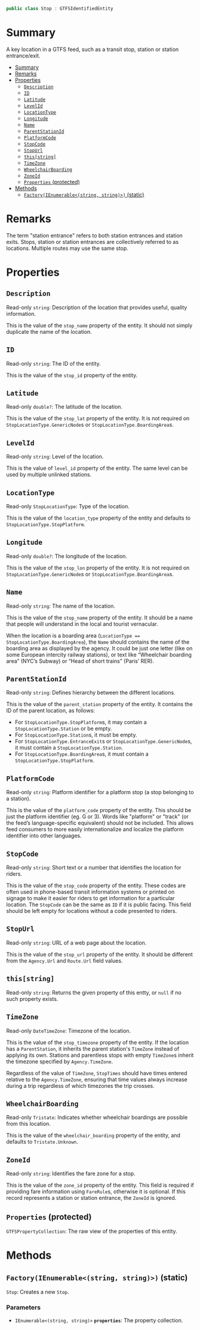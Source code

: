 ```csharp
public class Stop : GTFSIdentifiedEntity
```

# Summary
A key location in a GTFS feed, such as a transit stop, station or station entrance/exit.

- [Summary](#summary)
- [Remarks](#remarks)
- [Properties](#properties)
  - [`Description`](#description)
  - [`ID`](#id)
  - [`Latitude`](#latitude)
  - [`LevelId`](#levelid)
  - [`LocationType`](#locationtype)
  - [`Longitude`](#longitude)
  - [`Name`](#name)
  - [`ParentStationId`](#parentstationid)
  - [`PlatformCode`](#platformcode)
  - [`StopCode`](#stopcode)
  - [`StopUrl`](#stopurl)
  - [`this[string]`](#thisstring)
  - [`TimeZone`](#timezone)
  - [`WheelchairBoarding`](#wheelchairboarding)
  - [`ZoneId`](#zoneid)
  - [`Properties` (protected)](#properties-protected)
- [Methods](#methods)
  - [`Factory(IEnumerable<(string, string)>)` (static)](#factoryienumerablestring-string-static)



# Remarks
The term "station entrance" refers to both station entrances and station exits. Stops, station or station entrances are collectively referred to as locations. Multiple routes may use the same stop.



# Properties


## `Description`
Read-only `string`: Description of the location that provides useful, quality information.

This is the value of the `stop_name` property of the entity. It should not simply duplicate the name of the location.


## `ID`
Read-only `string`: The ID of the entity.

This is the value of the `stop_id` property of the entity.


## `Latitude`
Read-only `double?`: The latitude of the location.

This is the value of the `stop_lat` property of the entity. It is not required on `StopLocationType.GenericNode`s or `StopLocationType.BoardingArea`s.


## `LevelId`
Read-only `string`: Level of the location.

This is the value of `level_id` property of the entity. The same level can be used by multiple unlinked stations.


## `LocationType`
Read-only `StopLocationType`: Type of the location.

This is the value of the `location_type` property of the entity and defaults to `StopLocationType.StopPlatform`.


## `Longitude`
Read-only `double?`: The longitude of the location.

This is the value of the `stop_lon` property of the entity. It is not required on `StopLocationType.GenericNode`s or `StopLocationType.BoardingArea`s.


## `Name`
Read-only `string`: The name of the location.

This is the value of the `stop_name` property of the entity. It should be a name that people will understand in the local and tourist vernacular.

When the location is a boarding area (`LocationType == StopLocationType.BoardingArea`), the `Name` should contains the name of the boarding area as displayed by the agency. It could be just one letter (like on some European intercity railway stations), or text like “Wheelchair boarding area” (NYC’s Subway) or “Head of short trains” (Paris’ RER).


## `ParentStationId`
Read-only `string`: Defines hierarchy between the different locations.

This is the value of the `parent_station` property of the entity. It contains the ID of the parent location, as follows:

* For `StopLocationType.StopPlatform`s, it may contain a `StopLocationType.Station` or be empty.
* For `StopLocationType.Station`s, it must be empty.
* For `StopLocationType.EntranceExit`s or `StopLocationType.GenericNode`s, it must contain a `StopLocationType.Station`.
* For `StopLocationType.BoardingArea`s, it must contain a `StopLocationType.StopPlatform`.


## `PlatformCode`
Read-only `string`: Platform identifier for a platform stop (a stop belonging to a station).

This is the value of the `platform_code` property of the entity. This should be just the platform identifier (eg. G or 3). Words like "platform" or "track" (or the feed’s language-specific equivalent) should not be included. This allows feed consumers to more easily internationalize and localize the platform identifier into other languages.


## `StopCode`
Read-only `string`: Short text or a number that identifies the location for riders.

This is the value of the `stop_code` property of the entity. These codes are often used in phone-based transit information systems or printed on signage to make it easier for riders to get information for a particular location. The `StopCode` can be the same as `ID` if it is public facing. This field should be left empty for locations without a code presented to riders.


## `StopUrl`
Read-only `string`: URL of a web page about the location.

This is the value of the `stop_url` property of the entity. It should be different from the `Agency.Url` and `Route.Url` field values.


## `this[string]`
Read-only `string`: Returns the given property of this entty, or `null` if no such property exists.


## `TimeZone`
Read-only `DateTimeZone`: Timezone of the location.

This is the value of the `stop_timezone` property of the entity. If the location has a `ParentStation`, it inherits the parent station's `TimeZone` instead of applying its own. Stations and parentless stops with empty `TimeZone`s inherit the timezone specified by `Agency.TimeZone`.

Regardless of the value of `TimeZone`, `StopTimes` should have times entered relative to the `Agency.TimeZone`, ensuring that time values always increase during a trip regardless of which timezones the trip crosses.


## `WheelchairBoarding`
Read-only `Tristate`: Indicates whether wheelchair boardings are possible from this location.

This is the value of the `wheelchair_boarding` property of the entity, and defaults to `Tristate.Unknown`.


## `ZoneId`
Read-only `string`: Identifies the fare zone for a stop.

This is the value of the `zone_id` property of the entity. This field is required if providing fare information using `FareRule`s, otherwise it is optional. If this record represents a station or station entrance, the `ZoneId` is ignored.


## `Properties` (protected)
`GTFSPropertyCollection`: The raw view of the properties of this entity.



# Methods


## `Factory(IEnumerable<(string, string)>)` (static)
`Stop`: Creates a new `Stop`.

### Parameters
* `IEnumerable<(string, string)>` **`properties`**: The property collection.